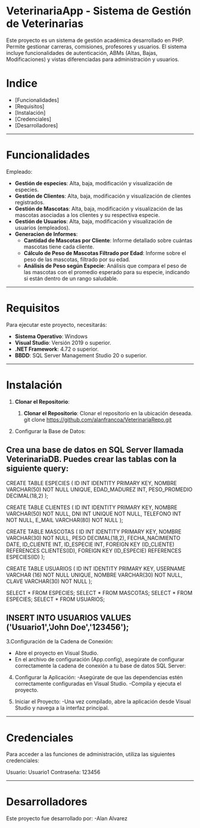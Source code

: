 # VeterinariaApp - Sistema de Gestión de Veterinarias

Este proyecto es un sistema de gestión académica desarrollado en PHP. Permite gestionar carreras, comisiones,  profesores y usuarios. El sistema incluye funcionalidades de autenticación, ABMs (Altas, Bajas, Modificaciones) y vistas diferenciadas para administración y usuarios.

# Indice 
- [Funcionalidades]
- [Requisitos]
- [Instalación]
- [Credenciales]
- [Desarrolladores]

---

# Funcionalidades

Empleado:
- **Gestión de especies**: Alta, baja, modificación y visualización de especies.
- **Gestión de Clientes**: Alta, baja, modificación y visualización de clientes registrados.
- **Gestión de Mascotas**: Alta, baja, modificación y visualización de las mascotas asociadas a los clientes y su respectiva especie.
- **Gestión de Usuarios**: Alta, baja, modificación y visualización de usuarios (empleados).
- **Generacion de Informes**:
  - **Cantidad de Mascotas por Cliente**: Informe detallado sobre cuántas mascotas tiene cada cliente.
  - **Cálculo de Peso de Mascotas Filtrado por Edad**: Informe sobre el peso de las mascotas, filtrado por su edad.
  - **Análisis de Peso según Especie**: Análisis que compara el peso de las mascotas con el promedio esperado para su especie, indicando si están dentro de un rango saludable.
---

# Requisitos
Para ejecutar este proyecto, necesitarás:
- **Sistema Operativo**: Windows
- **Visual Studio**: Versión 2019 o superior.
- **.NET Framework**: 4.72 o superior.
- **BBDD**: SQL Server Management Studio 20 o superior.

---

# Instalación

1. **Clonar el Repositorio**:
   1. **Clonar el Repositorio**:
Clonar el repositorio en la ubicación deseada. git clone https://github.com/alanfrancoa/VeterinariaRepo.git
  

2. Configurar la Base de Datos:

Crea una base de datos en SQL Server llamada VeterinariaDB.
Puedes crear las tablas con la siguiente query: 
---
CREATE TABLE ESPECIES (
    ID INT IDENTITY PRIMARY KEY,
    NOMBRE VARCHAR(50) NOT NULL UNIQUE,
    EDAD_MADUREZ INT,
    PESO_PROMEDIO DECIMAL(18,2)
);

CREATE TABLE CLIENTES (
    ID INT IDENTITY PRIMARY KEY,
    NOMBRE VARCHAR(50) NOT NULL,
    DNI INT UNIQUE NOT NULL,
    TELEFONO INT NOT NULL,
    E_MAIL VARCHAR(80) NOT NULL
);

CREATE TABLE MASCOTAS (
    ID INT IDENTITY PRIMARY KEY,
    NOMBRE VARCHAR(30) NOT NULL,
    PESO DECIMAL(18,2),
    FECHA_NACIMIENTO DATE,
    ID_CLIENTE INT,
    ID_ESPECIE INT,
    FOREIGN KEY (ID_CLIENTE) REFERENCES CLIENTES(ID),
    FOREIGN KEY (ID_ESPECIE) REFERENCES ESPECIES(ID)
);

CREATE TABLE USUARIOS (
    ID INT IDENTITY PRIMARY KEY,
	USERNAME VARCHAR (16) NOT NULL UNIQUE,
    NOMBRE VARCHAR(30) NOT NULL,
	CLAVE VARCHAR(30) NOT NULL
);


SELECT * FROM ESPECIES;
SELECT * FROM MASCOTAS;
SELECT * FROM ESPECIES;
SELECT * FROM USUARIOS;

INSERT INTO USUARIOS VALUES ('Usuario1','John Doe','123456');
---
3.Configuración de la Cadena de Conexión: 
- Abre el proyecto en Visual Studio.
- En el archivo de configuración (App.config), asegúrate de configurar correctamente la cadena de conexión a tu base de datos SQL Server:

<connectionStrings>
  <add name="VeterinariaDB" connectionString="Server=localhost;Database=VeterinariaDB;Integrated Security=True;"/>
</connectionStrings>

4. Configurar la Aplicación:
-Asegúrate de que las dependencias estén correctamente configuradas en Visual Studio.
-Compila y ejecuta el proyecto.

5. Iniciar el Proyecto:
-Una vez compilado, abre la aplicación desde Visual Studio y navega a la interfaz principal.

---

# Credenciales

Para acceder a las funciones de administración, utiliza las siguientes credenciales:

Usuario: Usuario1
Contraseña: 123456

---

# Desarrolladores

Este proyecto fue desarrollado por:
-Alan Alvarez 
